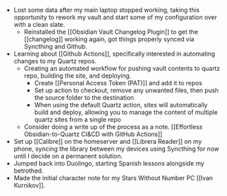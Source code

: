 - Lost some data after my main laptop stopped working, taking this opportunity to rework my vault and start some of my configuration over with a clean slate. 
	- Reinstalled the [[Obsidian Vault Changelog Plugin]] to get the [[changelog]] working again, got things properly synced via Syncthing and Github.
- Learning about [[Github Actions]], specifically interested in automating changes to my Quartz repos. 
	- Creating an automated workflow for pushing vault contents to quartz repo, building the site, and deploying.
		- Create [[Personal Access Token (PAT)]] and add it to repos
		- Set up action to checkout, remove any unwanted files, then push the source folder to the destination
		- When using the default Quartz action,  sites will automatically build and deploy, allowing you to manage the content of multiple quartz sites from a single repo
	- Consider doing a write up of the process as a note. [[Effortless Obsidian-to-Quartz CI&CD with GitHub Actions]]
- Set up [[Calibre]] on the homeserver and [[Librera Reader]] on my phone, syncing the library between my devices using Syncthing for now until I decide on a permanent solution. 
- Jumped back into Duolingo, starting Spanish lessons alongside my betrothed.
- Made the initial character note for my Stars Without Number PC [[Ivan Kurnikov]]. 